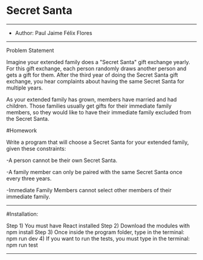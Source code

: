 # Secret Santa
* ** *****************************************************************************************************************************************

* Author:  Paul Jaime Félix Flores

* ** *****************************************************************************************************************************************

Problem Statement

Imagine your extended family does a "Secret Santa" gift exchange yearly. For this gift
exchange, each person randomly draws another person and gets a gift for them.
After the third year of doing the Secret Santa gift exchange, you hear complaints about having
the same Secret Santa for multiple years.

As your extended family has grown, members have married and had children. Those families
usually get gifts for their immediate family members, so they would like to have their immediate
family excluded from the Secret Santa.

#Homework

Write a program that will choose a Secret Santa for your extended family, given these
constraints:

-A person cannot be their own Secret Santa.

-A family member can only be paired with the same Secret Santa once every three years.

-Immediate Family Members cannot select other members of their immediate family.
   
* ** *****************************************************************************************************************************************
#Installation:

Step 1) You must have React installed
Step 2) Download the modules with npm install
Step 3) Once inside the program folder, type in the terminal: npm run dev
4) If you want to run the tests, you must type in the terminal: npm run test
   


* ** *****************************************************************************************************************************************

